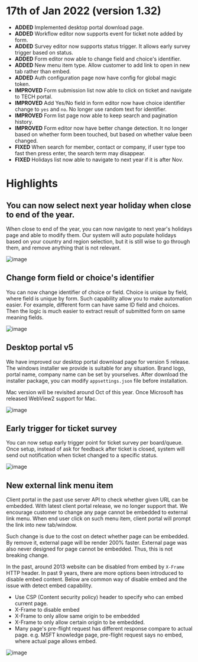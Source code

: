 # 17th of Jan 2022 (version 1.32)

- **ADDED** Implemented desktop portal download page.
- **ADDED** Workflow editor now supports event for ticket note added by form.
- **ADDED** Survey editor now supports status trigger. It allows early survey trigger based on status.
- **ADDED** Form editor now able to change field and choice's identifier.
- **ADDED** New menu item type. Allow customer to add link to open in new tab rather than embed.
- **ADDED** Auth configuration page now have config for global magic token.
- **IMPROVED** Form submission list now able to click on ticket and navigate to TECH portal.
- **IMPROVED** Add Yes/No field in form editor now have choice identifier change to `yes` and `no`. No longer use random text for identifier.
- **IMPROVED** Form list page now able to keep search and pagination history.
- **IMPROVED** Form editor now have better change detection. It no longer based on whether form been touched, but based on whether value been changed.
- **FIXED** When search for member, contact or company, if user type too fast then press enter, the search term may disappear. 
- **FIXED** Holidays list now able to navigate to next year if it is after Nov.

# Highlights

## You can now select next year holiday when close to end of the year.

When close to end of the year, you can now navigate to next year's holidays page and able to modify them. Our system will auto populate holidays based on your country and region selection, but it is still wise to go through them, and remove anything that is not relevant.

![image](https://user-images.githubusercontent.com/1712143/149844960-f8c3082b-9b3b-4a32-9357-4e771c9101b7.png)

## Change form field or choice's identifier

You can now change identifier of choice or field. Choice is unique by field, where field is unique by form. Such capability allow you to make automation easier. For example, different form can have same ID field and choices. Then the logic is much easier to extract result of submitted form on same meaning fields.

![image](https://user-images.githubusercontent.com/1712143/149845004-a55b1d35-fe64-41a5-9fe0-e2e4158b72a5.png)

## Desktop portal v5

We have improved our desktop portal download page for version 5 release. The windows installer we provide is suitable for any situation. Brand logo, portal name, company name can be set by yourselves. After download the installer package, you can modify `appsettings.json` file before installation.

Mac version will be revisited around Oct of this year. Once Microsoft has released WebView2 support for Mac.

![image](https://user-images.githubusercontent.com/1712143/149845300-b8e1fc40-427b-4430-a61a-353d64f7a782.png)

## Early trigger for ticket survey

You can now setup early trigger point for ticket survey per board/queue. Once setup, instead of ask for feedback after ticket is closed, system will send out notification when ticket changed to a specific status.

![image](https://user-images.githubusercontent.com/1712143/149845467-b2d272b3-0838-49ae-a508-bf09beb81c04.png)

## New external link menu item

Client portal in the past use server API to check whether given URL can be embedded. With latest client portal release, we no longer support that. We encourage customer to change any page cannot be embedded to external link menu. When end user click on such menu item, client portal will prompt the link into new tab/window.

Such change is due to the cost on detect whether page can be embedded. By remove it, external page will be render 200% faster. External page was also never designed for page cannot be embedded. Thus, this is not breaking change.

In the past, around 2013 website can be disabled from embed by `X-Frame` HTTP header. In past 9 years, there are more options been introduced to disable embed content. Below are common way of disable embed and the issue with detect embed capability.

* Use CSP (Content security policy) header to specify who can embed current page. 
* X-Frame to disable embed
* X-Frame to only allow same origin to be embedded
* X-Frame to only allow certain origin to be embedded.
* Many page's pre-flight request has different response compare to actual page. e.g. MSFT knowledge page, pre-flight request says no embed, where actual page allows embed.

![image](https://user-images.githubusercontent.com/1712143/149845595-67dae8d3-6fa0-4959-8c07-d228c05b452d.png)
